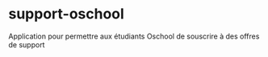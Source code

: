 # support-oschool
Application pour permettre aux étudiants Oschool de souscrire à des offres de support
